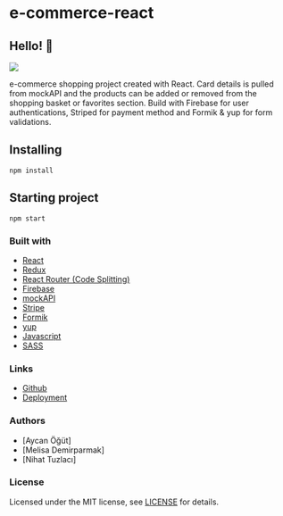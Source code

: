# e-commerce-react

## Hello! 👋

![](https://media.discordapp.net/attachments/862931841781334046/876543803014643722/Screenshot_2021-08-15_at_22-10-27_More_Home.png?width=1290&height=573)

e-commerce shopping project created with React. Card details is pulled from mockAPI and the products can be added or removed from the shopping basket or favorites section. 
Build with Firebase for user authentications, Striped for payment method and Formik & yup for form validations.

## Installing

```
npm install
```

## Starting project

```
npm start
```

### Built with

- [React](https://reactjs.org/)
- [Redux](https://react-redux.js.org/)
- [React Router (Code Splitting)](https://reactrouter.com/)
- [Firebase](https://firebase.google.com/)
- [mockAPI](https://mockapi.io/)
- [Stripe](https://stripe.com/)
- [Formik](https://formik.org/)
- [yup](https://github.com/jquense/yup)
- [Javascript](https://javascript.info/)
- [SASS](https://sass-guidelin.es/)

### Links

- [Github](https://github.com/aycanogut/e-commerce-react)
- [Deployment](https://brave-villani-93280e.netlify.app/)

### Authors

- [Aycan Öğüt]
- [Melisa Demirparmak]
- [Nihat Tuzlacı]

### License

Licensed under the MIT license, see [LICENSE](https://github.com/aycanogut/e-commerce-react/blob/main/LICENSE) for details.




